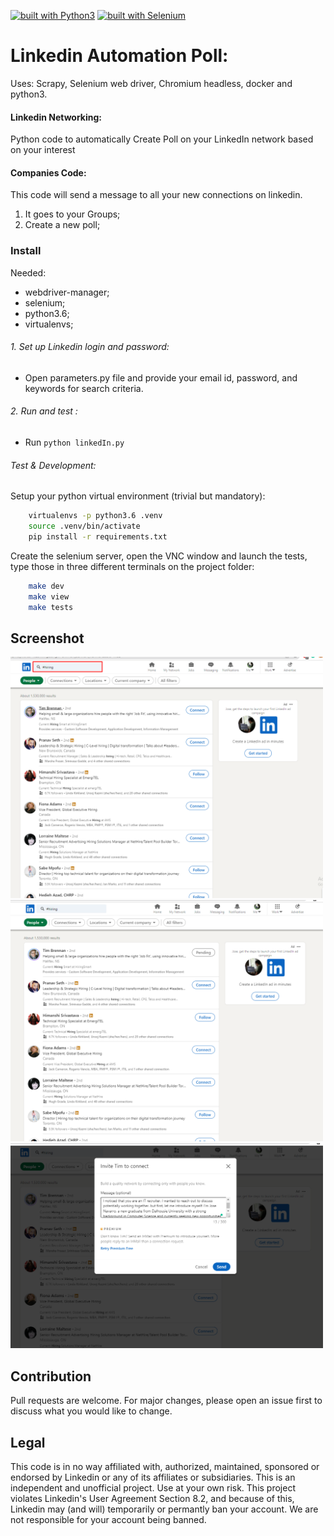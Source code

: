 [![built with Python3](https://img.shields.io/badge/built%20with-Python3-red.svg)](https://www.python.org/)
[![built with Selenium](https://img.shields.io/badge/built%20with-Selenium-yellow.svg)](https://github.com/SeleniumHQ/selenium)

# Linkedin Automation Poll:

Uses: Scrapy, Selenium web driver, Chromium headless, docker and python3.

#### Linkedin Networking:
Python code to automatically Create Poll on your LinkedIn network based on your interest

#### Companies Code:
This code will send a message to all your new connections  on linkedin.
1. It goes to your Groups;
2. Create a new poll;


### Install
Needed:
- webdriver-manager;
- selenium;
- python3.6;
- virtualenvs;


###### 1. Set up Linkedin login and password:
 - Open parameters.py file and provide your email id, password, and keywords for search criteria.


###### 2. Run and test :
 - Run `python linkedIn.py`



###### Test & Development:
Setup your python virtual environment (trivial but mandatory):

```bash
    virtualenvs -p python3.6 .venv
    source .venv/bin/activate
    pip install -r requirements.txt
```

Create the selenium server, open the VNC window and launch the tests, type those in three different terminals on the project folder:
```bash
    make dev
    make view
    make tests
```
## Screenshot

<img src="https://github.com/pseudo-r/LinkedinAutoMessage/blob/main/screenshot/search_parameter.png?raw=true" width="500" />
<img src="https://github.com/pseudo-r/LinkedinAutoMessage/blob/main/screenshot/connection.png?raw=true" width="500" />
<img src="https://github.com/pseudo-r/LinkedinAutoMessage/blob/main/screenshot/message.png?raw=true" width="500" />

## Contribution
Pull requests are welcome. For major changes, please open an issue first to discuss what you would like to change.


## Legal

This code is in no way affiliated with, authorized, maintained, sponsored or endorsed by Linkedin or any of its affiliates or subsidiaries. This is an independent and unofficial project. Use at your own risk.
This project violates Linkedin's User Agreement Section 8.2, and because of this, Linkedin may (and will) temporarily or permantly ban your account. We are not responsible for your account being banned.

